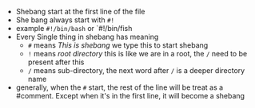 - Shebang start at the first line of the file
- She bang always start with `#!`
- example `#!/bin/bash` or `#!/bin/fish
- Every Single thing in shebang has meaning
	- `#` means *This is shebang* we type this to start shebang
	- `!` means _root directory_ this is like we are in a root, the `/` need to be present after this
	- `/` means sub-directory, the next word after `/` is a deeper directory name
- generally, when the `#` start, the rest of the line will be treat as a #comment. Except when it's in the first line, it will become a shebang
